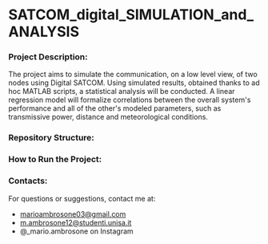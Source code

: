 # SATCOM_digital_SIMULATION_and_ANALYSIS

### Project Description:
The project aims to simulate the communication, on a low level view, of two nodes using Digital SATCOM. Using simulated results, obtained thanks to ad hoc MATLAB scripts, a statistical analysis  will be conducted.
A linear regression model will formalize correlations between the 
overall system's performance and all of the other's modeled parameters, such as transmissive power, distance and meteorological conditions. 

### Repository Structure:



### How to Run the Project:



### Contacts:
For questions or suggestions, contact me at:
- marioambrosone03@gmail.com
- m.ambrosone12@studenti.unisa.it
- @_mario.ambrosone on Instagram
